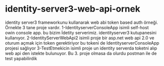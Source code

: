 # identity-server3-web-api-ornek
identity server3 frameworkunu kullanarak web abi token based auth örneği.
Örnekte 3 tane proje vardır.
1-IdentityserverConsoleApp isimli self-host owin console app. bu bizim İdetity serverimiz. identityserver3 kutupanesini kullanıyor.
2-IdentityServerWebApi2 isimli proje bir asp.net web api 2.0 ve oturum açmak için token gerektiriyor bu tokeni de  IdentityserverConsoleApp projesi sağlıyor
3-TestEtmekicin isimli proje un identity serverda toketni alıp web api den istekte bulunuyor. Bu 3. proje olmasa da olurdu postman ile de test yapabilirdik 
